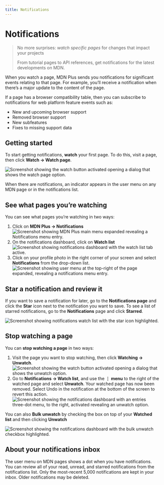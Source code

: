 ```yaml
---
title: Notifications
---
```


# Notifications

> No more surprises: _watch specific pages_ for changes that impact your projects
>
> From tutorial pages to API references, get notifications for the latest developments on MDN.

When you watch a page, MDN Plus sends you notifications for significant events relating to that page. For example, you’ll receive a notification when there’s a major update to the content of the page.

If a page has a browser compatibility table, then you can subscribe to notifications for web platform feature events such as:

- New and upcoming browser support
- Removed browser support
- New subfeatures
- Fixes to missing support data

## Getting started

To start getting notifications, **watch** your first page. To do this, visit a page, then click **Watch → Watch page**.

![Screenshot showing the watch button activated opening a dialog that shows the watch page option.](/assets/plus-docs/notifications/watch-page.png)

When there are notifications, an indicator appears in the user menu on any MDN page or in the notifications list.

## See what pages you’re watching

You can see what pages you’re watching in two ways:

1. Click on **MDN Plus -> Notifications**
   ![Screenshot showing MDN Plus main menu expanded revealing a Notifications menu entry.](/assets/plus-docs/notifications/access-notifications-from-main-menu.png)
2. On the notifications dashboard, click on **Watch list**
   ![Screenshot showing notifications dashboard with the watch list tab active.](/assets/plus-docs/notifications/watch-list.png)
3. Click on your profile photo in the right corner of your screen and select **Notifications** from the drop-down list.
   ![Screenshot showing user menu at the top-right of the page expanded, revealing a notifications menu entry.](/assets/plus-docs/notifications/notifications-user-menu.png)

## Star a notification and review it

If you want to save a notification for later, go to the **Notifications page** and click the **Star** icon next to the notification you want to save. To see a list of starred notifications, go to the **Notifications** page and click **Starred**.

![Screenshot showing notifications watch list with the star icon highlighted.](/assets/plus-docs/notifications/star-notification.png)

## Stop watching a page

You can **stop watching a page** in two ways:

1. Visit the page you want to stop watching, then click **Watching → Unwatch**.
   ![Screenshot showing the watch button activated opening a dialog that shows the unwatch option.](/assets/plus-docs/notifications/unwatch-page.png)
2. Go to **Notifications -> Watch list**, and use the **⋮ menu** to the right of the watched page and select **Unwatch**.
   Your watched page has now been removed. Select Undo in the notification at the bottom of the screen to revert this action.
   ![Screenshot showing the notifications dashboard with an entries three-dot menu, to the right, activated revealing an unwatch option.](/assets/plus-docs/notifications/unwatch-dashboard.png)

You can also **Bulk unwatch** by checking the box on top of your **Watched list** and then clicking **Unwatch**

![Screenshot showing the notifications dashboard with the bulk unwatch checkbox highlighted.](/assets/plus-docs/notifications/bulk-unwatch-dashboard.png)

## About your notifications inbox

The user menu on MDN pages shows a dot when you have notifications. You can review all of your read, unread, and starred notifications from the notifications list.
Only the most-recent 5,000 notifications are kept in your inbox. Older notifications may be deleted.
